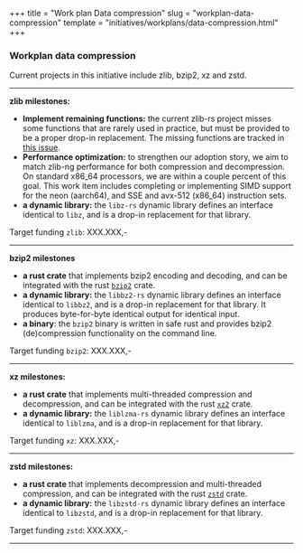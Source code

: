 +++
title = "Work plan Data compression"
slug = "workplan-data-compression"
template = "initiatives/workplans/data-compression.html"
+++

### Workplan data compression

Current projects in this initiative include zlib, bzip2, xz and zstd.

---

**zlib milestones:**

- **Implement remaining functions:** the current zlib-rs project misses some functions that are rarely used in practice, but must be provided to be a proper drop-in replacement. The missing functions are tracked in [this issue](https://github.com/memorysafety/zlib-rs/issues/49).
- **Performance optimization:** to strengthen our adoption story, we aim to match zlib-ng performance for both compression and decompression. On standard x86_64 processors, we are within a couple percent of this goal. This work item includes completing or implementing SIMD support for the neon (aarch64), and SSE and avx-512 (x86_64) instruction sets.
- **a dynamic library:** the `libz-rs` dynamic library defines an interface identical to `libz`, and is a drop-in replacement for that library.

Target funding `zlib`: XXX.XXX,-

---

**bzip2 milestones**

- **a rust crate** that implements bzip2 encoding and decoding, and can be integrated with the rust [`bzip2`](https://crates.io/crates/bzip2) crate.
- **a dynamic library:** the `libbz2-rs` dynamic library defines an interface identical to `libbz2`, and is a drop-in replacement for that library. It produces byte-for-byte identical output for identical input.
- **a binary**: the `bzip2` binary is written in safe rust and provides bzip2 (de)compression functionality on the command line. 

Target funding `bzip2`: XXX.XXX,-

---

**xz milestones:**

- **a rust crate** that implements multi-threaded compression and decompression, and can be integrated with the rust [`xz2`](https://crates.io/crates/xz2) crate.
- **a dynamic library:** the `liblzma-rs` dynamic library defines an interface identical to `liblzma`, and is a drop-in replacement for that library. 

Target funding `xz`: XXX.XXX,-

---

**zstd milestones:**

- **a rust crate** that implements decompression and multi-threaded compression, and can be integrated with the rust [`zstd`](https://crates.io/crates/zstd) crate.
- **a dynamic library:** the `libzstd-rs` dynamic library defines an interface identical to `libzstd`, and is a drop-in replacement for that library. 

Target funding `zstd`: XXX.XXX,-

---
